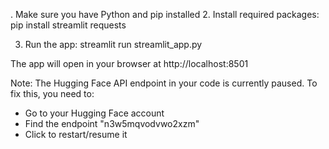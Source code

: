 . Make sure you have Python and pip installed
  2. Install required packages:
  pip install streamlit requests

  3. Run the app:
  streamlit run streamlit_app.py

  The app will open in your browser at
  http://localhost:8501

  Note: The Hugging Face API endpoint in your code is
  currently paused. To fix this, you need to:
  - Go to your Hugging Face account
  - Find the endpoint "n3w5mqvodvwo2xzm"
  - Click to restart/resume it